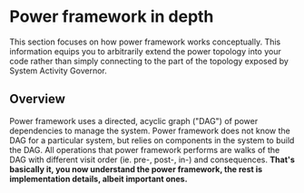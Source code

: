 # Power framework in depth

This section focuses on how power framework works conceptually. This information
equips you to arbitrarily extend the power topology into your code rather than
simply connecting to the part of the topology exposed by System Activity
Governor.


## Overview

Power framework uses a directed, acyclic graph ("DAG") of power dependencies to
manage the system. Power framework does not know the DAG for a particular
system, but relies on components in the system to build the DAG. All operations
that power framework performs are walks of the DAG with different visit order
(ie. pre-, post-, in-) and consequences. **That's basically it, you now
understand the power framework, the rest is implementation details, albeit
important ones.**
